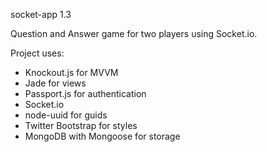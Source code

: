 
socket-app 1.3

Question and Answer game for two players using Socket.io.

Project uses:

* Knockout.js for MVVM
* Jade for views
* Passport.js for authentication
* Socket.io
* node-uuid for guids
* Twitter Bootstrap for styles
* MongoDB with Mongoose for storage

